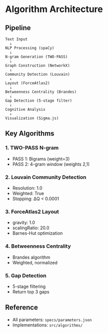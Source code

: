 # Algorithm Architecture

## Pipeline

```
Text Input
  ↓
NLP Processing (spaCy)
  ↓
N-gram Generation (TWO-PASS)
  ↓
Graph Construction (NetworkX)
  ↓
Community Detection (Louvain)
  ↓
Layout (ForceAtlas2)
  ↓
Betweenness Centrality (Brandes)
  ↓
Gap Detection (5-stage filter)
  ↓
Cognitive Analysis
  ↓
Visualization (Sigma.js)
```

## Key Algorithms

### 1. TWO-PASS N-gram
- PASS 1: Bigrams (weight=3)
- PASS 2: 4-gram window (weights 2,1)

### 2. Louvain Community Detection
- Resolution: 1.0
- Weighted: True
- Stopping: ΔQ < 0.0001

### 3. ForceAtlas2 Layout
- gravity: 1.0
- scalingRatio: 20.0
- Barnes-Hut optimization

### 4. Betweenness Centrality
- Brandes algorithm
- Weighted, normalized

### 5. Gap Detection
- 5-stage filtering
- Return top 3 gaps

## Reference

- All parameters: `specs/parameters.json`
- Implementations: `src/algorithms/`